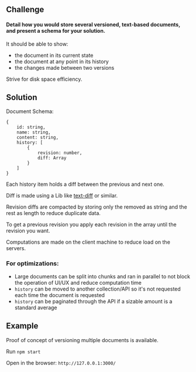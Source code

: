 ## Challenge

#### Detail how you would store several versioned, text-based documents, and present a schema for your solution.

It should be able to show:

- the document in its current state  
- the document at any point in its history  
- the changes made between two versions  

Strive for disk space efficiency.

## Solution

Document Schema:
```
{
    id: string,
    name: string,
    content: string,
    history: [
        {
            revision: number,
            diff: Array
        }
    ]
}
```

Each history item holds a diff between the previous and next one.  

Diff is made using a Lib like [text-diff](https://github.com/liddiard/text-diff) or similar.

Revision diffs are compacted by storing only the removed as string and the rest as length to reduce duplicate data.

To get a previous revision you apply each revision in the array until the revision you want.

Computations are made on the client machine to reduce load on the servers.

### For optimizations:
 - Large documents can be split into chunks and ran in parallel to not block the operation of UI/UX and reduce computation time
 - `history` can be moved to another collection/API so it's not requested each time the document is requested 
 - `history` can be paginated through the API if a sizable amount is a standard average 

## Example

Proof of concept of versioning multiple documents is available.

Run `npm start`

Open in the browser: `http://127.0.0.1:3000/`